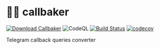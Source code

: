 # 👨‍🍳 callbaker
[![Download Callbaker](https://img.shields.io/pypi/v/callbaker.svg)](https://pypi.python.org/pypi/callbaker)
![CodeQL](https://github.com/torrua/callbaker/workflows/CodeQL/badge.svg?branch=master)
[![Build Status](https://travis-ci.com/torrua/callbaker.svg?branch=main)](https://travis-ci.com/torrua/callbaker)
[![codecov](https://codecov.io/gh/torrua/callbaker/branch/master/graph/badge.svg?token=CHCS5JEGZI)](https://codecov.io/gh/torrua/callbaker)

Telegram callback queries converter
